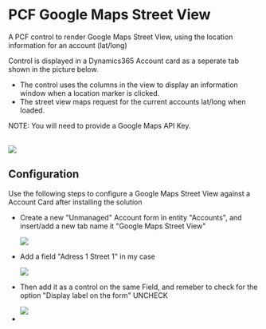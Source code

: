 
<h1>PCF Google Maps Street View</h1>
<p>A PCF control to render Google Maps Street View, using the location information for an account (lat/long)</p>
<p>Control is displayed in a Dynamics365 Account card as a seperate tab shown in the picture below.</p>
  
 
<ul>
  <li>The control uses the columns in the view to display an information window when a location marker is clicked.</li>
  <li>The street view maps request for the current accounts lat/long when loaded.</li>
</ul>

<p>NOTE: You will need to provide a Google Maps API Key.</p>

<br>
<img src="https://lh3.googleusercontent.com/GEsFcslj-WH4_svisnWUOXj5RH-QL06V4T1_BL96Z4ZnATT-cGR612-7fzaK53RV3qtRrFNnJEORaj2KYHe7TUA3DXX63O4HxyKFGFhZsmu1i9Rgaa1SzN1kr0hqi_5gBB539x6DpoGv3-qb3vs6BfJygmscIRfB31tTd2ieEFZzd6sm3IA7kNTXCXKmrU75aIPFagn530dmgCWLEntnGkj7oInMHnbCgcGxUBedW9t-43aOp4qhbsk4snkXz3lPKJf9MoNid0h294Nwn1eaaOovy4ZgQUOqk57fXXNPzPMdSgYqjdFEYLQLIPO_dj7gYUgawPaNOROC1hzxrA4Hhd8PQ92B6xJwM6q8H_vNCn-S8C2Uq_Kgwt7NTLWUYf4HSdJkqZ7E3t8mnVQJwgDRK77UTnBkwRjPYM_-jMsJggkykn7aPcH39MvLYNtS9QzcmHf7AkG-L-w9f_f3iUvEeDNhniiu_tdnbX_OBvP-b9j_dFIR7lbiNOFthu3_6hoC8arfkOXwyLTq0BGGIPhSNFZe3g-p5VVcGYkOTzpZZiXdUAwGWydf5HBzgxM1LxdAI4xmy_HLyaH6PbMlrfDZPmQ3K35zLCwCEt0BTXKryMV7GNxOTNM1G6klOHuhL3BKcF-Mr2gs69D6GSZJV81UXawZ1ZBjKXq9bK4kiKH8Tb-mWAxLKhiLxz8=w1680-h880-no">

<h2>Configuration</h2>
<p>Use the following steps to configure a Google Maps Street View against a Account Card after installing the solution</p>
<ul>
  <li>
    <p>Create a new "Unmanaged" Account form in entity "Accounts", and insert/add a new tab name it "Google Maps Street View"</p>
      <img src="https://lh3.googleusercontent.com/7fNskJkgq0zxypEsXTNlNSJ1_S63cRFbTKl9vTIqwU_AX9kbqigOooTPJosld-lExPxCj9ln3bWm_e2Qfbs1u__RICalyHHQ0M_mNtMNgyCiHgqFq6sxu3TJslaPjVLgV0rtVy-8_dm1phqajoAbxl83M6H8IhWpmz3xx1asmE2SL-ecXkLMCXaqVxjzlmbvOT7DxVVkZNL5K9843QZ_HE3Qz19t8JSGTkRrb2tYcD_02DTTGeaw_UstfpB6E9GeBhXoqOIWDFQ74FTjJbgvn9jxXKDbEMlHVaA_bHJ__TtiYbhIzSOkwWwKWhpydYoKqcoqqTDvYt7FYWJ3jt0U-lYjNo-zIKg3_LVnPRgPHUYkcUS3RKl9lP8oLWT9DlfatfFrPB337PmfXd7-u5y-5J6hKVJ7WPFf5jvNchIAyLPF-ztkbuXpkQtDS9Q48IOF3_tlSD2-TY0PfsNn67N3-un0sQiV0LU4z1-M2-NnYn_HsXev9JEycQCFHdjY17R5dDz5Vy3PHAIalm4LczvCbc7ociFZh9SGGsCjhn3-P27JgkdKWqxkAEhnAEFdmT7RpOT2v21QF_PhLUr5BZM9VTP5iBzLbTZ4lNWulOGBoJ2TIoIOPp9hjXdSn4dzZ8FNknwahbve6yq0Emt46gZvGTQq5wDC51no66NSQW5Z-4SytSBSwYKuips=w1673-h857-no">
  </li>
  <li>
    <p>Add a field "Adress 1 Street 1" in my case</p>
    <img src="https://lh3.googleusercontent.com/Ezp_rmj0ubdUE21hnRidhCC-3vsFvMCFv3rCie4Xx4qBhfiyw9DushPGQvo0xIKZVDGB-qpwRrFJXf1Kp717ZDyxG2bZ_g4Psc-TG4Cp3C8gQZn2q6-vVP1dBWHF3Xs0k-YqoSyBaXi3HNz754SB9C62aoDT1ctw41MjsffbIG0NbPby_0AwmC1gvMOGmPrC_YsLhOY40ZU9LP-FypXzuTefEkBfmso426hr46FwQbiNjn3uz5dzeMOEI5ELqFMFG8Gshit_IhCLZPJZUoWWvGdWf7eqtP0AXo8ozvoI0lCvT-1LUOfrjd0Ruzqnq5rHnOEOBJcth3Bek5_ZysjgwnwzFqQ4QFjbP9HH2voJJE6flepotD9kkAkGzmILxzUFvZXXvTUa7-XiYOloGqncOvv8w_gnxH3JEVg4Qh07q-LBq9--e0azmMPJ5OXEYlElpxg3lNXC2nrtWGuJKlD0PXf0rHZiHgHx3NFQS871FRMsrKKeql21JBFQJgcbCbcdtVbM7Twt05-SAQoh6kT5lQP8R8UdeP7KoFc-QOreLqDMDUvXZZN5SCO1K5X90-_XdNgfujopKNKis4IkXCS_G9Yy18iWiSVuc5r4rbnHilPKyX0vA0sGdAH0dQbcvLa-Tp2TXENPL9EIPpjAgMR8Iy2S5Yc_PNn6p-dgxYPg4ckXQ7CodsmopIM=w591-h729-no">
  </li>
  <li>
    <p>Then add it as a control on the same Field, and remeber to check for the option "Display label on the form" UNCHECK</p>
    <img src="https://lh3.googleusercontent.com/uSYsPEAF2WsopsG9IPcX2yxrV3Qd5OYY-4Su82P6mdWAgPyTpZTs6If-oR5jmGQ4fyOevfKTcMAxgOpsl9GVSOPgSnChZI3-eeuAqIusbp2Nz1Q0k9n7Te-Q9xpZ7eb-pp-dRZ3aMKTRToogH12wiJ7l3bWsgeCDGdyNpzqYSDHkhy6OD7qMVk7k0-N_1CM4bcJijSrTM9ASJXvZOz3bEs70YWWY93jIT8btIH2S6LWC6fZ6HJuPwi5VhBG_MWsfZ8Cw5PtLSe_CwWOjbQnkTsjdLCLjNATvcAxpkiTmF6bFK885MrGXlXvEbJzzxn1C1lisKKTFuH1QLc_gS52rrfrOVjxAXuLQYA6XCt3hRuEjZDuIIVHDfabYk3zPOdB0gaZ6GzF9kDlsOBxeLIVhTtDG-AzRaf81EJ3-a7z-OlMRlc9hzWK9cpgU5AKbSaqX4K43GsJthKvPt35E5WttqeVm3PyYRCURtiEfkGs7Jc8BoTVVXN8BhLmqo5GrTH5ry6gPgpDA-JqaL7Ef2qpT65NQvPAV5Y8Rk27sENSwwpjlYurtsPW87EofzPK8-iXlKnq-nFZMcHJDDe9ThbUyLDK1JKLlxj6UWZgpx-MxeZfyM4G0BL0i0LibQotuswYfSHkiRZ-2aLdbES3iT8bHncYBy6lQiNdaKM8f7Fdb-XwFwe4wfCzR7IJrKz4tBJaSNldWYtVw8M6D1NbI8WoM03gkPnhMYOwvAumrX1UtSpR_lCa0=w597-h725-no">
  </li>
  <li></li>
</ul>

